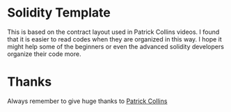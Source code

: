 # Solidity Template

This is based on the contract layout used in Patrick Collins videos.
I found that it is easier to read codes when they are organized in this way.
I hope it might help some of the beginners or even the advanced solidity developers organize their code more.


# Thanks

Always remember to give huge thanks to [Patrick Collins](https://github.com/PatrickAlphaC)
